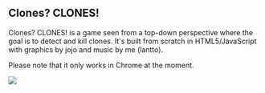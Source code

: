 ## Clones? CLONES!

Clones? CLONES! is a game seen from a top-down perspective where the goal is to detect and kill clones. It's built from scratch in HTML5/JavaScript with graphics by jojo and music by me (lantto). 

Please note that it only works in Chrome at the moment.

<img src="http://i.imgur.com/6N43i.png" style="border:0;">